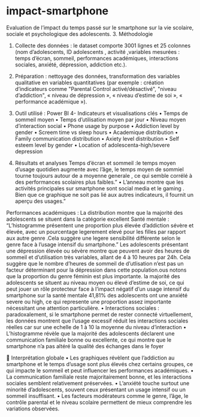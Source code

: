 # impact-smartphone
Evaluation de l’impact du temps passé sur le smartphone sur la vie scolaire, sociale et psychologique des adolescents.
3. Méthodologie
1.	Collecte des données :  le dataset  comporte 3001 lignes et 25 colonnes  (nom d’adolescents, ID adolescents , activité ,variables mesurées : temps d’écran, sommeil, performances académiques, interactions sociales, anxiété, dépression, addiction etc.).
2.	Préparation : nettoyage des données, transformation des variables qualitative en variables quantitatives (par exemple : création d’indicateurs comme "Parental Control activé/désactivé", "niveau d’addiction", « niveau de dépression », « niveau d’estime de soi », « performance académique »).
3.	Outil utilisé : Power BI 
4- Indicateurs et visualisations clés
•	Temps de sommeil moyen
•	Temps d’utilisation moyen par jour
•	Niveau moyen d’interaction social
•	Phone usage by purpose
•	Addiction level by gender
•	Screem time vs sleep hours
•	Academique distribution
•	Family communication distribution
•	Axiety level distribution
•	Self esteem level by gender
•	Location of adolescenta-high/severe depression


5. Résultats et analyses 
Temps d’écran et sommeil :le temps moyen  d’usage quotidien augmente avec l’âge, le temps moyen de sommiel tourne toujours autour de a moyenne generale , ce qui semble corrélé à des performances scolaires plus faibles.”
•	L’anneau montre que les activités principales sur smartphone sont social media et le gaming . Bien que ce graphique ne soit pas lié aux autres indicateurs, il fournit un aperçu des usages.”

Performances académiques : La distribution montre que la majorité des adolescents se situent dans la  catégorie excellent
Santé mentale : 
“L’histogramme présentent une proportion plus élevée d’addiction sévère et élevée,  avec un pourcentage  legerement  elevé pour les filles par  rapport aux autre genre .Cela suggère une legere sensibilité différente selon le genre face à l’usage intensif du smartphone.”
Les adolescents présentant une dépression élevée ou sévère montre que peuvent avoir des heures de sommeil et  d’utilisation très variables, allant de 4 à 10 heures par 24h. Cela suggère que le nombre d’heures de sommeil de d’utlisation n’est pas un facteur déterminant pour la dépression dans cette population.ous notons que la proportion du genre féminin est plus importante. 
 la majorité des adolescents se situent au niveau moyen ou élevé d’estime de soi, ce qui peut jouer un rôle protecteur face à l’impact négatif d’un usage intensif du smartphone sur la santé mentale
41,81% des adolescents ont une anxiété severe ou high,  ce qui represente une proportion assez importante nécessitant une attention particulière.
•	Interactions sociales : paradoxalement, si le smartphone permet de rester connecté virtuellement, les données montrent que l’usage excessif réduit les interactions sociales réelles car sur une echelle de 1 à 10 la moyenne du niveau d’interaction
•	L’histogramme révèle que la majorité des adolescents déclarent une communication familiale bonne ou excellente, ce qui montre que le smartphone n’a pas altéré la qualité des échanges dans le foyer




🔹 Interprétation globale
•	Les graphiques révèlent que l’addiction au smartphone et le temps d’usage sont plus élevés chez certains groupes, ce qui impacte le sommeil et peut influencer les performances académiques.
•	La communication familiale reste majoritairement bonne, et les interactions sociales semblent relativement préservées.
•	L’anxiété touche surtout une minorité d’adolescents, souvent ceux présentant un usage intensif ou un sommeil insuffisant.
•	Les facteurs modérateurs comme le genre, l’âge, le contrôle parental et le niveau scolaire permettent de mieux comprendre les variations observées.



